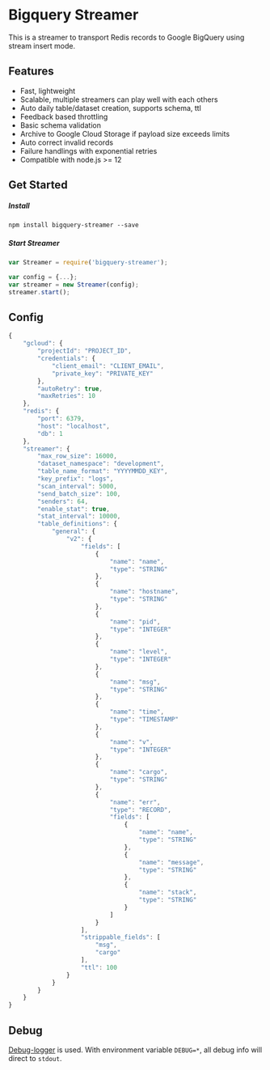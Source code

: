 # Bigquery Streamer

This is a streamer to transport Redis records to Google BigQuery using stream insert mode.

## Features
* Fast, lightweight
* Scalable, multiple streamers can play well with each others
* Auto daily table/dataset creation, supports schema, ttl
* Feedback based throttling
* Basic schema validation
* Archive to Google Cloud Storage if payload size exceeds limits
* Auto correct invalid records
* Failure handlings with exponential retries
* Compatible with node.js >= 12

## Get Started

##### Install
```
npm install bigquery-streamer --save
```

##### Start Streamer
```js
var Streamer = require('bigquery-streamer');

var config = {...};
var streamer = new Streamer(config);
streamer.start();
```
## Config
```js
{
	"gcloud": {
		"projectId": "PROJECT_ID",
		"credentials": {
			"client_email": "CLIENT_EMAIL",
			"private_key": "PRIVATE_KEY"
		},
		"autoRetry": true,
		"maxRetries": 10
	},
	"redis": {
		"port": 6379,
		"host": "localhost",
		"db": 1
	},
	"streamer": {
		"max_row_size": 16000,
		"dataset_namespace": "development",
		"table_name_format": "YYYYMMDD_KEY",
		"key_prefix": "logs",
		"scan_interval": 5000,
		"send_batch_size": 100,
		"senders": 64,
		"enable_stat": true,
		"stat_interval": 10000,
		"table_definitions": {
			"general": {
				"v2": {
					"fields": [
						{
							"name": "name",
							"type": "STRING"
						},
						{
							"name": "hostname",
							"type": "STRING"
						},
						{
							"name": "pid",
							"type": "INTEGER"
						},
						{
							"name": "level",
							"type": "INTEGER"
						},
						{
							"name": "msg",
							"type": "STRING"
						},
						{
							"name": "time",
							"type": "TIMESTAMP"
						},
						{
							"name": "v",
							"type": "INTEGER"
						},
						{
							"name": "cargo",
							"type": "STRING"
						},
						{
							"name": "err",
							"type": "RECORD",
							"fields": [
								{
									"name": "name",
									"type": "STRING"
								},
								{
									"name": "message",
									"type": "STRING"
								},
								{
									"name": "stack",
									"type": "STRING"
								}
							]
						}
					],
					"strippable_fields": [
						"msg",
						"cargo"
					],
					"ttl": 100
				}
			}
		}
	}
}
```

## Debug
[Debug-logger](https://www.npmjs.com/package/debug-logger) is used. With environment variable `DEBUG=*`, all debug info will direct to `stdout`.



